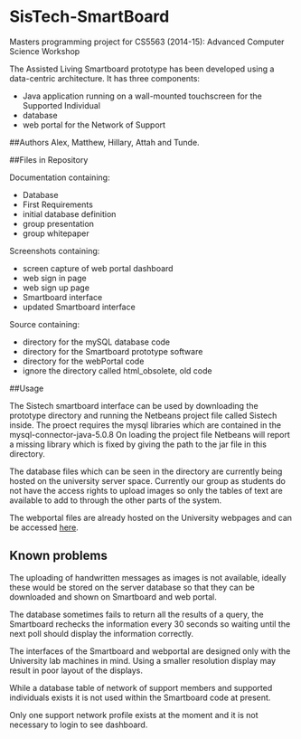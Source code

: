 # SisTech-SmartBoard
Masters programming project for CS5563 (2014-15): Advanced Computer Science Workshop

The Assisted Living Smartboard prototype has been developed using a data-centric architecture. It has three components:
* Java application running on a wall-mounted touchscreen for the Supported Individual
* database 
* web portal for the Network of Support

##Authors
Alex, Matthew, Hillary, Attah and Tunde.

##Files in Repository

Documentation containing: 
* Database
* First Requirements
* initial database definition
* group presentation
* group whitepaper

Screenshots containing:
* screen capture of web portal dashboard
* web sign in page
* web sign up page
* Smartboard interface
* updated Smartboard interface

Source containing:
* directory for the mySQL database code
* directory for the Smartboard prototype software
* directory for the webPortal code
* ignore the directory called html_obsolete, old code

##Usage

The Sistech smartboard interface can be used by downloading the prototype directory and running the Netbeans project file called Sistech inside. The proect requires the mysql libraries which are contained in the mysql-connector-java-5.0.8 On loading the project file Netbeans will report a missing library which is fixed by giving the path to the jar file in this directory.

The database files which can be seen in the directory are currently being hosted on the university server space. Currently our group as students do not have the access rights to upload images so only the tables of text are available to add to through the other parts of the system.

The webportal files are already hosted on the University webpages and can be accessed
[here](homepages.abdn.ac.uk/hilary.hastings.14/acsw).

## Known problems

The uploading of handwritten messages as images is not available, ideally these would be stored on the server database so that they can be downloaded and shown on Smartboard and web portal. 

The database sometimes fails to return all the results of a query, the Smartboard rechecks the information every 30 seconds so waiting until the next poll should display the information correctly.

The interfaces of the Smartboard and webportal are designed only with the University lab machines in mind. Using a smaller resolution display may result in poor layout of the displays.

While a database table of network of support members and supported individuals exists it is not used within the Smartboard code at present. 

Only one support network profile exists at the moment and it is not necessary to login to see dashboard.

